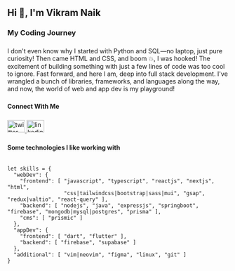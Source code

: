 <h2 align="left">Hi 👋, I'm Vikram Naik</h2>

###

<h3 align="left">My Coding Journey</h3>

###  

<p align="left"> I don't even know why I started with Python and SQL—no laptop, just pure curiosity! Then came HTML and CSS, and boom 💥, I was hooked! The excitement of building something with just a few lines of code was too cool to ignore. Fast forward, and here I am, deep into full stack development. I've wrangled a bunch of libraries, frameworks, and languages along the way, and now, the world of web and app dev is my playground! </p>

###

<h4 align="left">Connect With Me</h4>

###

<div align="left">
  <a href="https://twitter.com/Vikram_Naik_" target="_blank">
    <img src="https://raw.githubusercontent.com/maurodesouza/profile-readme-generator/master/src/assets/icons/social/twitter/default.svg" width="40" height="28" alt="twitter logo"  />
  </a>
  <a href="https://linkedin.com/in/vikram-naik-36582a29a/" target="_blank">
    <img src="https://raw.githubusercontent.com/maurodesouza/profile-readme-generator/master/src/assets/icons/social/linkedin/default.svg" width="40" height="28" alt="linkedin logo"  />
  </a>
</div>

###

<p align="left"></p>

<h4 align="left">Some technologies I like working with</h4>

```

let skills = {
  "webDev": {
    "frontend": [ "javascript", "typescript", "reactjs", "nextjs", "html",
                  "css|tailwindcss|bootstrap|sass|mui", "gsap", "redux|valtio", "react-query" ],
    "backend": [ "nodejs", "java", "expressjs", "springboot", "firebase", "mongodb|mysql|postgres", "prisma" ],
    "cms": [ "prismic" ]
  },
  "appDev": {
    "frontend": [ "dart", "flutter" ],
    "backend": [ "firebase", "supabase" ]
  },
  "additional": [ "vim|neovim", "figma", "linux", "git" ]
}

```

###
